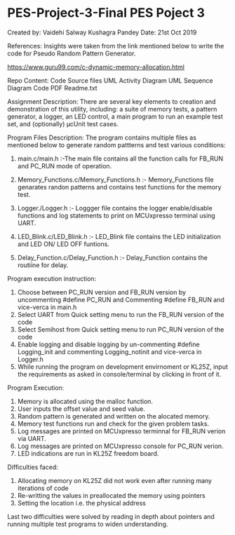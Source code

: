 # PES-Project-3-Final PES Poject 3
 Created by: Vaidehi Salway
	      Kushagra Pandey
Date: 21st Oct 2019


References: Insights were taken from the link mentioned below to write the code for Pseudo Random Pattern Generator.

https://www.guru99.com/c-dynamic-memory-allocation.html

Repo Content: 
Code Source files 
UML Activity Diagram
UML Sequence Diagram
Code PDF
Readme.txt

Assignment Description: There are several key elements to creation and demonstration of this utility,
			including: a suite of memory tests, a pattern generator, a logger, an LED control, 
			a main program to run an example test set, and (optionally) µcUnit test cases.

Program Files Description: The program contains multiple files as mentioned below to generate random pattterns and test various conditions:

1. main.c/main.h :-The main file contains all the function calls for FB_RUN and PC_RUN mode of operation.

2. Memory_Functions.c/Memory_Functions.h :- Memory_Functions file genarates randon patterns and contains test functions for the memory test.

3. Logger./Logger.h :- Loggger file contains the logger enable/disable functions and log statements to print on MCUxpresso terminal using UART.

4. LED_Blink.c/LED_Blink.h :- LED_Blink file contains the LED initialization and LED ON/ LED OFF funtions.

5. Delay_Function.c/Delay_Function.h :- Delay_Function contains the routiine for delay.


Program execution instruction:

1. Choose between PC_RUN version and FB_RUN version by uncommenting #define PC_RUN and Commenting #define FB_RUN and vice-verca in main.h
2. Select UART from Quick setting menu to run the FB_RUN version of the code
3. Select Semihost from Quick setting menu to run PC_RUN version of the code
4. Enable logging and disable logging by un-commenting #define Logging_init and commenting Logging_notinit and vice-verca in Logger.h
5. While running the program on development envirnoment or KL25Z, input  the requirements as asked in console/terminal by clicking in front of it.


Program Execution:

1. Memory is allocated using the malloc function.
2. User inputs the offset value and seed value.
3. Random pattern is generated and written on the alocated memory.
4. Memory test functions run and check for the given problem tasks.
5. Log messages are printed on MCUxpresso terminnal for FB_RUN verion via UART.
6. Log messages are printed on MCUxpresso console for PC_RUN verion.
7. LED indications are run in KL25Z freedom board.  


Difficulties faced:
1. Allocating memory on KL25Z did not work even after running many iterations of code
2. Re-writting the values in preallocated the memory using pointers
3. Setting the location i.e. the physical address 

Last two difficulties were solved by reading in depth about pointers and running multiple test programs to widen understanding.

 
